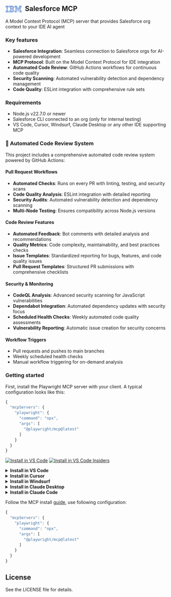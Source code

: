 ## <img src="assets/images/ibm-logo.webp" alt="IBM logo" width="52" style="position: relative; margin-right: 4px; top: 4px;"/> Salesforce MCP
A Model Context Protocol (MCP) server that provides Salesforce org context to your IDE AI agent

### Key features
- **Salesforce Integration**: Seamless connection to Salesforce orgs for AI-powered development
- **MCP Protocol**: Built on the Model Context Protocol for IDE integration
- **Automated Code Review**: GitHub Actions workflows for continuous code quality
- **Security Scanning**: Automated vulnerability detection and dependency management
- **Code Quality**: ESLint integration with comprehensive rule sets

### Requirements
- Node.js v22.7.0 or newer
- Salesforce CLI connected to an org (only for internal testing)
- VS Code, Cursor, Windsurf, Claude Desktop or any other IDE supporting MCP

### 🚀 Automated Code Review System

This project includes a comprehensive automated code review system powered by GitHub Actions:

#### **Pull Request Workflows**
- **Automated Checks**: Runs on every PR with linting, testing, and security scans
- **Code Quality Analysis**: ESLint integration with detailed reporting
- **Security Audits**: Automated vulnerability detection and dependency scanning
- **Multi-Node Testing**: Ensures compatibility across Node.js versions

#### **Code Review Features**
- **Automated Feedback**: Bot comments with detailed analysis and recommendations
- **Quality Metrics**: Code complexity, maintainability, and best practices checks
- **Issue Templates**: Standardized reporting for bugs, features, and code quality issues
- **Pull Request Templates**: Structured PR submissions with comprehensive checklists

#### **Security & Monitoring**
- **CodeQL Analysis**: Advanced security scanning for JavaScript vulnerabilities
- **Dependabot Integration**: Automated dependency updates with security focus
- **Scheduled Health Checks**: Weekly automated code quality assessments
- **Vulnerability Reporting**: Automatic issue creation for security concerns

#### **Workflow Triggers**
- Pull requests and pushes to main branches
- Weekly scheduled health checks
- Manual workflow triggering for on-demand analysis

### Getting started

First, install the Playwright MCP server with your client. A typical configuration looks like this:

```js
{
  "mcpServers": {
    "playwright": {
      "command": "npx",
      "args": [
        "@playwright/mcp@latest"
      ]
    }
  }
}
```

[<img src="https://img.shields.io/badge/VS_Code-VS_Code?style=flat-square&label=Install%20Server&color=0098FF" alt="Install in VS Code">](https://insiders.vscode.dev/redirect?url=vscode%3Amcp%2Finstall%3F%257B%2522name%2522%253A%2522playwright%2522%252C%2522command%2522%253A%2522npx%2522%252C%2522args%2522%253A%255B%2522%2540playwright%252Fmcp%2540latest%2522%255D%257D) [<img alt="Install in VS Code Insiders" src="https://img.shields.io/badge/VS_Code_Insiders-VS_Code_Insiders?style=flat-square&label=Install%20Server&color=24bfa5">](https://insiders.vscode.dev/redirect?url=vscode-insiders%3Amcp%2Finstall%3F%257B%2522name%2522%253A%2522playwright%2522%252C%2522command%2522%253A%2522npx%2522%252C%2522args%2522%253A%255B%2522%2540playwright%252Fmcp%2540latest%2522%255D%257D)

<details><summary><b>Install in VS Code</b></summary>
After installation, the Playwright MCP server will be available for use with your GitHub Copilot agent in VS Code.
</details>

<details>
<summary><b>Install in Cursor</b></summary>

#### Click the button to install:

[![Install MCP Server](https://cursor.com/deeplink/mcp-install-dark.svg)](https://cursor.com/install-mcp?name=playwright&config=eyJjb21tYW5kIjoibnB4IEBwbGF5d3JpZ2h0L21jcEBsYXRlc3QifQ%3D%3D)

#### Or install manually:

Go to `Cursor Settings` -> `MCP` -> `Add new MCP Server`. Name to your liking, use `command` type with the command `npx @playwright/mcp`. You can also verify config or add command like arguments via clicking `Edit`.

```js
{
  "mcpServers": {
    "playwright": {
      "command": "npx",
      "args": [
        "@playwright/mcp@latest"
      ]
    }
  }
}
```
</details>

<details>
<summary><b>Install in Windsurf</b></summary>

Follow Windsurf MCP [documentation](https://docs.windsurf.com/windsurf/cascade/mcp). Use following configuration:

```js
{
  "mcpServers": {
    "playwright": {
      "command": "npx",
      "args": [
        "@playwright/mcp@latest"
      ]
    }
  }
}
```
</details>

<details>
<summary><b>Install in Claude Desktop</b></summary>

Follow the MCP install [guide](https://modelcontextprotocol.io/quickstart/user), use following configuration:

```js
{
  "mcpServers": {
    "playwright": {
      "command": "npx",
      "args": [
        "@playwright/mcp@latest"
      ]
    }
  }
}
```
</details>

<details>
<summary><b>Install in Claude Code</b></summary>

Use the Claude Code CLI to add the Playwright MCP server:

```bash
claude mcp add playwright npx @playwright/mcp@latest
```
</details>


Follow the MCP install [guide](https://github.com/google-gemini/gemini-cli/blob/main/docs/tools/mcp-server.md#configure-the-mcp-server-in-settingsjson), use following configuration:

```js
{
  "mcpServers": {
    "playwright": {
      "command": "npx",
      "args": [
        "@playwright/mcp@latest"
      ]
    }
  }
}
```

## License
See the LICENSE file for details.
